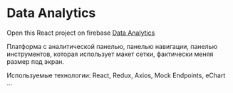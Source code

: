 # Data Analytics
Open this React project on firebase [Data Analytics](https://data-analytics-e77c8.web.app/analytics)

Платформа с аналитической панелью, панелью навигации, панелью инструментов, которая использует макет сетки, фактически меняя размер под экран.

Используемые технологии: React, Redux, Axios, Mock Endpoints, eChart ...